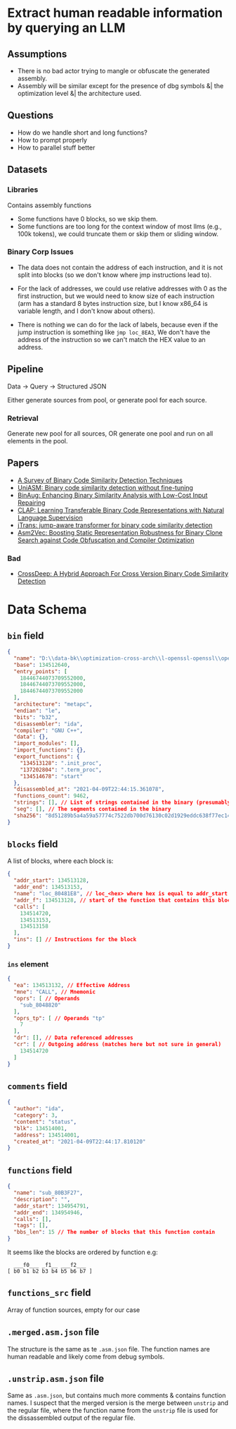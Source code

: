 # Extract human readable information by querying an LLM

## Assumptions

- There is no bad actor trying to mangle or obfuscate the generated assembly.
- Assembly will be similar except for the presence of dbg symbols &| the optimization level &| the architecture used.


## Questions

- How do we handle short and long functions?
- How to prompt properly
- How to parallel stuff better

## Datasets
### Libraries

Contains  assembly functions

- Some functions have 0 blocks, so we skip them.
- Some functions are too long for the context window of most llms (e.g., 100k tokens), we could truncate them or skip them or sliding window.

### Binary Corp Issues

- The data does not contain the address of each instruction, and it is not split into blocks (so we don't know where jmp instructions lead to).

- For the lack of addresses, we could use relative addresses with 0 as the first instruction, but we would need to know size of each instruction
    (arm has a standard 8 bytes instruction size, but I know x86_64 is variable length, and I don't know about others).
- There is nothing we can do for the lack of labels, because even if the jump instruction is something like `jmp loc_8EA3`,
    We don't have the address of the instruction so we can't match the HEX value to an address.

## Pipeline

Data -> Query -> Structured JSON

Either generate sources from pool, or generate pool for each source.

### Retrieval

Generate new pool for all sources, OR generate one pool and run on all elements in the pool.


## Papers

- [A Survey of Binary Code Similarity Detection Techniques](https://www.mdpi.com/2079-9292/13/9/1715)
- [UniASM: Binary code similarity detection without fine-tuning](https://arxiv.org/abs/2211.01144)
- [BinAug: Enhancing Binary Similarity Analysis with Low-Cost Input Repairing](https://dl.acm.org/doi/pdf/10.1145/3597503.3623328)
- [CLAP: Learning Transferable Binary Code Representations with Natural Language Supervision](https://dl.acm.org/doi/pdf/10.1145/3650212.3652145)
- [jTrans: jump-aware transformer for binary code similarity detection](https://dl.acm.org/doi/pdf/10.1145/3533767.3534367)
- [Asm2Vec: Boosting Static Representation Robustness for Binary Clone Search against Code Obfuscation and Compiler Optimization](https://ieeexplore.ieee.org/document/8835340)

### Bad 

- [CrossDeep: A Hybrid Approach For Cross Version Binary Code Similarity Detection](https://ieeexplore.ieee.org/stamp/stamp.jsp?tp=&arnumber=10892660)

# Data Schema

## `bin` field
```json
{
  "name": "D:\\data-bk\\optimization-cross-arch\\l-openssl-openssl\\openssl-gcc32-g-O0.bin.tmp\\openssl-gcc32-g-O0.bin",
  "base": 134512640,
  "entry_points": [
    18446744073709552000,
    18446744073709552000,
    18446744073709552000
  ],
  "architecture": "metapc",
  "endian": "le",
  "bits": "b32",
  "disassembler": "ida",
  "compiler": "GNU C++",
  "data": {},
  "import_modules": [],
  "import_functions": {},
  "export_functions": {
    "134513128": ".init_proc",
    "137202804": ".term_proc",
    "134514678": "start"
  },
  "disassembled_at": "2021-04-09T22:44:15.361078",
  "functions_count": 9462,
  "strings": [], // List of strings contained in the binary (presumably obtained by running `strings` on the binary)
  "seg": [], // The segments contained in the binary
  "sha256": "8d51289b5a4a59a57774c7522db700d76130c02d1929eddc638f77ec14f56dd0"
}
```

## `blocks` field
A list of blocks, where each block is:
```json
{
  "addr_start": 134513128,
  "addr_end": 134513153,
  "name": "loc_80481E8", // loc_<hex> where hex is equal to addr_start
  "addr_f": 134513128, // start of the function that contains this block
  "calls": [
    134514720,
    134513153,
    134513158
  ],
  "ins": [] // Instructions for the block
}
```

### `ins` element

```json
{
  "ea": 134513132, // Effective Address
  "mne": "CALL", // Mnemonic
  "oprs": [ // Operands
    "sub_8048820"
  ],
  "oprs_tp": [ // Operands "tp"
    7
  ],
  "dr": [], // Data referenced addresses
  "cr": [ // Outgoing address (matches here but not sure in general)
    134514720
  ]
}
```

## `comments` field

```json
{
  "author": "ida",
  "category": 3,
  "content": "status",
  "blk": 134514001,
  "address": 134514001,
  "created_at": "2021-04-09T22:44:17.810120"
}
```

## `functions` field

```json
{
  "name": "sub_80B3F27",
  "description": "",
  "addr_start": 134954791,
  "addr_end": 134954946,
  "calls": [],
  "tags": [],
  "bbs_len": 15 // The number of blocks that this function contain
}
```

It seems like the blocks are ordered by function e.g:
```
  ___f0___ _f1__ ___f2___
[ b0 b1 b2 b3 b4 b5 b6 b7 ]
```

## `functions_src` field

Array of function sources, empty for our case

## `.merged.asm.json` file

The structure is the same as te `.asm.json` file. The function names are
human readable and likely come from debug symbols.

## `.unstrip.asm.json` file

Same as `.asm.json`, but contains much more comments & contains function names.
I suspect that the merged version is the merge between `unstrip` and the regular file, where
the function name from the `unstrip` file is used for the dissassembled output of the regular
file.

